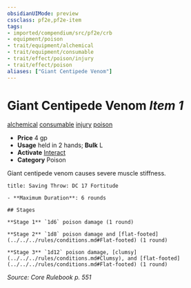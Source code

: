 ```yaml
---
obsidianUIMode: preview
cssclass: pf2e,pf2e-item
tags:
- imported/compendium/src/pf2e/crb
- equipment/poison
- trait/equipment/alchemical
- trait/equipment/consumable
- trait/effect/poison/injury
- trait/effect/poison
aliases: ["Giant Centipede Venom"]
---
```

# Giant Centipede Venom *Item 1*  
[alchemical](alchemical.md)  [consumable](consumable.md)  [injury](injury.md)  [poison](rules/traits/poison.md)  

- **Price** 4 gp
- **Usage** held in 2 hands; **Bulk** L
- **Activate** [Interact](interact.md)
- **Category** Poison

Giant centipede venom causes severe muscle stiffness.

```ad-inline-affliction
title: Saving Throw: DC 17 Fortitude

- **Maximum Duration**: 6 rounds

## Stages

**Stage 1** `1d6` poison damage (1 round)

**Stage 2** `1d8` poison damage and [flat-footed](../../../rules/conditions.md#Flat-footed) (1 round)

**Stage 3** `1d12` poison damage, [clumsy](../../../rules/conditions.md#Clumsy), and [flat-footed](../../../rules/conditions.md#Flat-footed) (1 round)
```

*Source: Core Rulebook p. 551*
